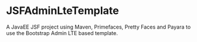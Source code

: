 # JSFAdminLteTemplate
A JavaEE JSF  project using Maven, Primefaces, Pretty Faces and Payara  to use the Bootstrap Admin LTE based template.
